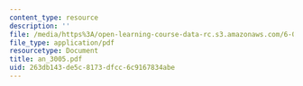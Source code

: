 ```yaml
---
content_type: resource
description: ''
file: /media/https%3A/open-learning-course-data-rc.s3.amazonaws.com/6-071j-introduction-to-electronics-signals-and-measurement-spring-2006/263db143de5c8173dfcc6c9167834abe_an_3005.pdf
file_type: application/pdf
resourcetype: Document
title: an_3005.pdf
uid: 263db143-de5c-8173-dfcc-6c9167834abe
---
```

